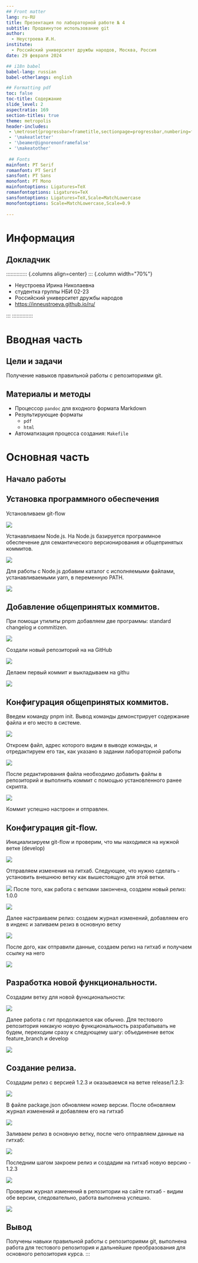 ```yaml
---
## Front matter
lang: ru-RU
title: Презентация по лабораторной работе № 4
subtitle: Продвинутое использование git
author:
  - Неустроева И.Н.
institute:
  - Российский университет дружбы народов, Москва, Россия
date: 29 февраля 2024

## i18n babel
babel-lang: russian
babel-otherlangs: english

## Formatting pdf
toc: false
toc-title: Содержание
slide_level: 2
aspectratio: 169
section-titles: true
theme: metropolis
header-includes:
 - \metroset{progressbar=frametitle,sectionpage=progressbar,numbering=fraction}
 - '\makeatletter'
 - '\beamer@ignorenonframefalse'
 - '\makeatother'
 
 ## Fonts
mainfont: PT Serif
romanfont: PT Serif
sansfont: PT Sans
monofont: PT Mono
mainfontoptions: Ligatures=TeX
romanfontoptions: Ligatures=TeX
sansfontoptions: Ligatures=TeX,Scale=MatchLowercase
monofontoptions: Scale=MatchLowercase,Scale=0.9
 
---
```


# Информация

## Докладчик

:::::::::::::: {.columns align=center}
::: {.column width="70%"}

  * Неустроева Ирина Николаевна
  * студентка группы НБИ 02-23
  * Российский университет дружбы народов
  * <https://inneustroeva.github.io/ru/>

:::
::::::::::::::

# Вводная часть

## Цели и задачи

Получение навыков правильной работы с репозиториями git.

## Материалы и методы

- Процессор `pandoc` для входного формата Markdown
- Результирующие форматы
	- `pdf`
	- `html`
- Автоматизация процесса создания: `Makefile`

# Основная часть 

## Начало работы

## Установка программного обеспечения

Установливаем git-flow 

![](image/1.jpg)

Устанавливаем Node.js. На Node.js базируется программное обеспечение для семантического версионирования и общепринятых коммитов. 

![](image/2.jpg)

Для работы с Node.js добавим каталог с исполняемыми файлами, устанавливаемыми yarn, в переменную PATH. 

![](image/3.jpg)

## Добавление общепринятых коммитов.

При помощи утилиты pnpm добавляем две программы: standard changelog и commitizen. 

![](image/4.jpg)

Создали новый репозиторий на на GitHub 

![](image/5.jpg)

Делаем первый коммит и выкладываем на githu 

![](image/6.jpg)

## Конфигурация общепринятых коммитов.

Введем команду pnpm init. Вывод команды демонстрирует содержание файла и его место в системе.
 
![](image/7.jpg)

Откроем файл, адрес которого видим в выводе команды, и отредактируем его так, как указано в задании лабораторной работы 

![](image/8.jpg)

После редактирования файла необходимо добавить файлы в репозиторий и выполнить коммит с помощью установленного ранее скрипта. 

![](image/9.jpg)

Коммит успешно настроен и отправлен. 

## Конфигурация git-flow.

Инициализируем git-flow и проверим, что мы находимся на нужной ветке (develop) 

![](image/10.jpg)

Отправляем изменения на гитхаб. Следующее, что нужно сделать - установить внешнюю ветку как вышестоящую для этой ветки.

![](image/11.jpg)
После того, как работа с ветками закончена, создаем новый релиз: 1.0.0 

![](image/12.jpg)

Далее настраиваем релиз: создаем журнал изменений, добавляем его в индекс и заливаем резиз в основную ветку 

![](image/13.jpg)

После дого, как отправили данные, создаем релиз на гитхаб и получаем ссылку на него

![](image/14.jpg)

## Разработка новой функциональности.

Создадим ветку для новой функциональности:

![](image/15.jpg)

Далее работа с гит продолжается как обычно. Для тестового репозитория никакую новую функциональность разрабатывать не будем, переходим сразу к следующему шагу: объединение веток feature_branch и develop

![](image/16.jpg)

## Создание релиза.

Создадим релиз с версией 1.2.3 и оказываемся на ветке release/1.2.3: 

![](image/17.jpg)

В файле package.json обновляем номер версии. После обновляем журнал изменений и добавляем его на гитхаб

![](image/18.jpg) 

Заливаем релиз в основную ветку, после чего отправляем данные на гитхаб: 

![](image/19.jpg)

Последним шагом закроем релиз и создадим на гитхаб новую версию - 1.2.3 

![](image/20.jpg)

Проверим журнал изменений в репозитории на сайте гитхаб - видим обе версии, следовательно, работа выполнена успешно.

![](image/21.jpg)

## Вывод

Получены навыки правильной работы с репозиториями git, выполнена работа для тестового репозитория и дальнейшие преобразования для основного репозитория курса.
:::

